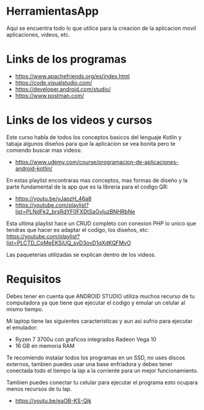 # HerramientasApp

Aqui se encuentra todo lo que utilice para la creacion de la aplicacion movil aplicaciones, videos, etc.

# Links de los programas
- https://www.apachefriends.org/es/index.html
- https://code.visualstudio.com/
- https://developer.android.com/studio/
- https://www.postman.com/

# Links de los videos y cursos
Este curso habla de todos los conceptos basicos del lenguaje Kotlin y tabaja algunos diseños para que la aplicacion se vea bonita
pero te comiendo buscar mas videos:
- https://www.udemy.com/course/programacion-de-aplicaciones-android-kotlin/

En estas playlist encontraras mas conceptos, mas formas de diseño y la parte fundamental de la app que es la libreria 
para el codigo QR:
- https://youtu.be/vJapzH_46a8
- https://youtube.com/playlist?list=PLNdFk2_brsRdYF0FXDtSaGvluzBNHRbNe

Esta ultima playlist hace un CRUD completo con conexion PHP lo unico que tendras que hacer es adaptar el codigo,
los diseños, etc: 
https://youtube.com/playlist?list=PLCTD_CpMeEKSiUQ_svD3ovD1qXdKQFMvO

Las paqueterias utilizadas se explican dentro de los videos.

# Requisitos
Debes tener en cuenta que ANDROID STUDIO utiliza muchos recurso de tu computadora ya que
tiene que ejecutar el codigo y emular un celular al mismo tiempo.

Mi laptop tiene las siguientes caracteristicas y aun asi sufrio para ejecutar el emulador: 
- Ryzen 7 3700u con graficos integrados Radeon Vega 10
- 16 GB en memoria RAM

Te recomiendo instalar todos los programas en un SSD, no uses discos externos,
tambien puedes usar una base enfriadora y debes tener conectada todo el tiempo la lap
a la corriente para un mejor funcionamiento.

Tambien puedes conectar tu celular para ejecutar el programa esto ocupara menos recursos de tu lap.
- https://youtu.be/eaOB-KS-Qjk
